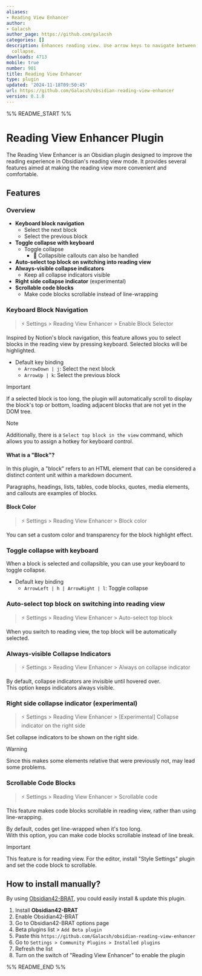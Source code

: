 ```yaml
---
aliases:
- Reading View Enhancer
author:
- Galacsh
author_page: https://github.com/galacsh
categories: []
description: Enhances reading view. Use arrow keys to navigate between blocks or toggle
  collapse.
downloads: 4713
mobile: true
number: 901
title: Reading View Enhancer
type: plugin
updated: '2024-11-18T09:50:45'
url: https://github.com/Galacsh/obsidian-reading-view-enhancer
version: 0.1.8
---
```


%% README_START %%

# Reading View Enhancer Plugin

The Reading View Enhancer is an Obsidian plugin designed to improve the reading experience in Obsidian's reading view mode.
It provides several features aimed at making the reading view more convenient and comfortable.

## Features

### Overview

- **Keyboard block navigation**
  - Select the next block
  - Select the previous block
- **Toggle collapse with keyboard**
  - Toggle collapse
	- 📌 Collapsible callouts can also be handled
- **Auto-select top block on switching into reading view** 
- **Always-visible collapse indicators**
  - Keep all collapse indicators visible
- **Right side collapse indicator** (experimental)
- **Scrollable code blocks**
  - Make code blocks scrollable instead of line-wrapping

### Keyboard Block Navigation

> ⚡️ Settings > Reading View Enhancer > Enable Block Selector

Inspired by Notion's block navigation, this feature allows you to select blocks
in the reading view by pressing keyboard. Selected blocks will be highlighted.

- Default key binding
	- `ArrowDown | j`: Select the next block
	- `ArrowUp | k`: Select the previous block

> [!IMPORTANT]
> If a selected block is too long, the plugin will automatically scroll to display
> the block's top or bottom, loading adjacent blocks that are not yet in the DOM tree.

> [!NOTE]
> Additionally, there is a `Select top block in the view` command,
> which allows you to assign a hotkey for keyboard control.

#### What is a "Block"?

In this plugin, a "block" refers to an HTML element that can be
considered a distinct content unit within a markdown document.

Paragraphs, headings, lists, tables, code blocks, quotes, media elements,
and callouts are examples of blocks.

#### Block Color

> ⚡️ Settings > Reading View Enhancer > Block color

You can set a custom color and transparency for the block highlight effect.

### Toggle collapse with keyboard

When a block is selected and collapsible, you can use your keyboard to toggle collapse. 

- Default key binding
	- `ArrowLeft | h | ArrowRight | l`: Toggle collapse

### Auto-select top block on switching into reading view

> ⚡️ Settings > Reading View Enhancer > Auto-select top block

When you switch to reading view, the top block will be automatically selected.

### Always-visible Collapse Indicators

> ⚡️ Settings > Reading View Enhancer > Always on collapse indicator

By default, collapse indicators are invisible until hovered over.  
This option keeps indicators always visible.

### Right side collapse indicator (experimental)

> ⚡️ Settings > Reading View Enhancer > [Experimental] Collapse indicator on the right side

Set collapse indicators to be shown on the right side.

> [!WARNING]
> Since this makes some elements relative that were previously not, may lead some problems.

### Scrollable Code Blocks

> ⚡️ Settings > Reading View Enhancer > Scrollable code

This feature makes code blocks scrollable in reading view,
rather than using line-wrapping.

By default, codes get line-wrapped when it's too long.  
With this option, you can make code blocks scrollable instead of line break.

> [!IMPORTANT]
> This feature is for reading view. For the editor,
> install "Style Settings" plugin and set the code block to scrollable.

## How to install manually?

By using [Obsidian42-BRAT](https://obsidian.md/plugins?id=obsidian42-brat), you could easily install & update this plugin.

1. Install **Obsidian42-BRAT**
2. Enable Obsidian42-BRAT
3. Go to Obsidian42-BRAT options page
4. Beta plugins list > `Add Beta plugin`
5. Paste this `https://github.com/Galacsh/obsidian-reading-view-enhancer`
6. Go to `Settings > Community Plugins > Installed plugins`
7. Refresh the list
8. Turn on the switch of "Reading View Enhancer" to enable the plugin


%% README_END %%